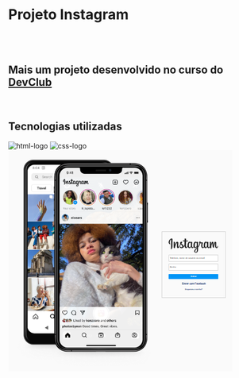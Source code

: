 <h1>Projeto Instagram</h1>
<br>
<br>
<h2>Mais um projeto desenvolvido no curso do <a href="http://rodolfomori.com.br/devclub">DevClub</a></h2>
<br>
<h2>Tecnologias utilizadas</h2>
<img src="https://img.shields.io/badge/HTML5-E34F26?style=for-the-badge&logo=html5&logoColor=white" alt="html-logo" />
<img src="https://img.shields.io/badge/CSS3-1572B6?style=for-the-badge&logo=css3&logoColor=white" alt="css-logo" />
<br>
<img src="https://github.com/Raphacam40/Instagram/blob/main/img/img%20insta.png?raw=true" />
